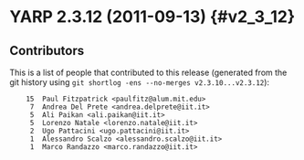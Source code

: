 YARP 2.3.12 (2011-09-13)                                              {#v2_3_12}
========================

Contributors
------------

This is a list of people that contributed to this release (generated from the
git history using `git shortlog -ens --no-merges v2.3.10...v2.3.12`):

```
    15  Paul Fitzpatrick <paulfitz@alum.mit.edu>
     7  Andrea Del Prete <andrea.delprete@iit.it>
     5  Ali Paikan <ali.paikan@iit.it>
     5  Lorenzo Natale <lorenzo.natale@iit.it>
     2  Ugo Pattacini <ugo.pattacini@iit.it>
     1  Alessandro Scalzo <alessandro.scalzo@iit.it>
     1  Marco Randazzo <marco.randazzo@iit.it>
```
